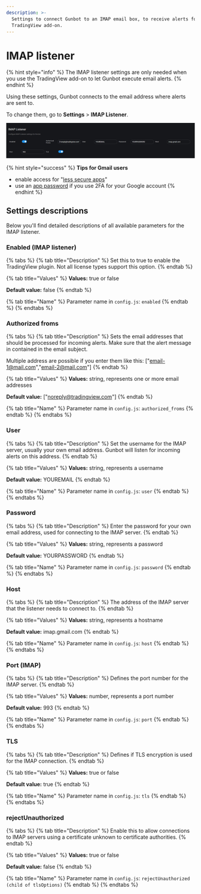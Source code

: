 ```yaml
---
description: >-
  Settings to connect Gunbot to an IMAP email box, to receive alerts for the
  TradingView add-on.
---
```


# IMAP listener

{% hint style="info" %}
The IMAP listener settings are only needed when you use the TradingView add-on to let Gunbot execute email alerts.
{% endhint %}

Using these settings, Gunbot connects to the email address where alerts are sent to.

To change them, go to **Settings** &gt; **IMAP Listener**.

![Settings options to connect Gunbot to your IMAP mailbox.](../../.gitbook/assets/image-12.png)

{% hint style="success" %}
**Tips for Gmail users**

* enable access for "[less secure apps](https://support.google.com/accounts/answer/6010255?hl=en)"
* use an [app password](https://support.google.com/accounts/answer/185833?hl=en) if you use 2FA for your Google account
{% endhint %}

## Settings descriptions

Below you'll find detailed descriptions of all available parameters for the IMAP listener.

### Enabled \(IMAP listener\)

{% tabs %}
{% tab title="Description" %}
Set this to true to enable the TradingView plugin. Not all license types support this option.
{% endtab %}

{% tab title="Values" %}
**Values:** true or false

**Default value:** false
{% endtab %}

{% tab title="Name" %}
Parameter name in `config.js`: `enabled`
{% endtab %}
{% endtabs %}

### Authorized froms

{% tabs %}
{% tab title="Description" %}
Sets the email addresses that should be processed for incoming alerts. Make sure that the alert message in contained in the email subject.

Multiple address are possible if you enter them like this: \["email-1@mail.com","email-2@mail.com"\]
{% endtab %}

{% tab title="Values" %}
**Values:** string, represents one or more email addresses

**Default value:** \["noreply@tradingview.com"\]
{% endtab %}

{% tab title="Name" %}
Parameter name in `config.js`: `authorized_froms`
{% endtab %}
{% endtabs %}

### User

{% tabs %}
{% tab title="Description" %}
Set the username for the IMAP server, usually your own email address. Gunbot will listen for incoming alerts on this address.
{% endtab %}

{% tab title="Values" %}
**Values:** string, represents a username

**Default value:** YOUREMAIL
{% endtab %}

{% tab title="Name" %}
Parameter name in `config.js`: `user`
{% endtab %}
{% endtabs %}

### Password

{% tabs %}
{% tab title="Description" %}
Enter the password for your own email address, used for connecting to the IMAP server.
{% endtab %}

{% tab title="Values" %}
**Values:** string, represents a password

**Default value:** YOURPASSWORD
{% endtab %}

{% tab title="Name" %}
Parameter name in `config.js`: `password`
{% endtab %}
{% endtabs %}

### Host

{% tabs %}
{% tab title="Description" %}
The address of the IMAP server that the listener needs to connect to.
{% endtab %}

{% tab title="Values" %}
**Values:** string, represents a hostname

**Default value:** imap.gmail.com
{% endtab %}

{% tab title="Name" %}
Parameter name in `config.js`: `host`
{% endtab %}
{% endtabs %}

### Port \(IMAP\)

{% tabs %}
{% tab title="Description" %}
Defines the port number for the IMAP server.
{% endtab %}

{% tab title="Values" %}
**Values:** number, represents a port number

**Default value:** 993
{% endtab %}

{% tab title="Name" %}
Parameter name in `config.js`: `port`
{% endtab %}
{% endtabs %}

### TLS

{% tabs %}
{% tab title="Description" %}
Defines if TLS encryption is used for the IMAP connection.
{% endtab %}

{% tab title="Values" %}
**Values:** true or false

**Default value:** true
{% endtab %}

{% tab title="Name" %}
Parameter name in `config.js`: `tls`
{% endtab %}
{% endtabs %}

### rejectUnauthorized

{% tabs %}
{% tab title="Description" %}
Enable this to allow connections to IMAP servers using a certificate unknown to certificate authorities.
{% endtab %}

{% tab title="Values" %}
**Values:** true or false

**Default value:** false
{% endtab %}

{% tab title="Name" %}
Parameter name in `config.js`: `rejectUnauthorized (child of tlsOptions)`
{% endtab %}
{% endtabs %}

